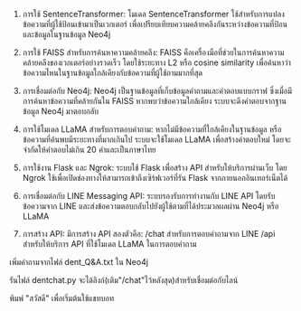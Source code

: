 1. การใช้ SentenceTransformer: โมเดล SentenceTransformer ใช้สำหรับการแปลงข้อความที่ผู้ใช้ป้อนเข้ามาเป็นเวกเตอร์ เพื่อเปรียบเทียบความคล้ายคลึงกันระหว่างข้อความที่ป้อนและข้อมูลในฐานข้อมูล Neo4j

2. การใช้ FAISS สำหรับการค้นหาความคล้ายคลึง: FAISS คือเครื่องมือที่ช่วยในการค้นหาความคล้ายคลึงของเวกเตอร์อย่างรวดเร็ว โดยใช้ระยะทาง L2 หรือ cosine similarity เพื่อค้นหาว่าข้อความไหนในฐานข้อมูลใกล้เคียงกับข้อความที่ผู้ใช้ถามมากที่สุด

3. การเชื่อมต่อกับ Neo4j: Neo4j เป็นฐานข้อมูลที่เก็บข้อมูลคำถามและคำตอบแบบกราฟ ซึ่งเมื่อมีการค้นหาข้อความที่คล้ายกันใน FAISS หากพบว่าข้อความใกล้เคียง ระบบจะดึงคำตอบจากฐานข้อมูล Neo4j มาตอบกลับ

4. การใช้โมเดล LLaMA สำหรับการตอบคำถาม: หากไม่มีข้อความที่ใกล้เคียงในฐานข้อมูล หรือข้อความที่ค้นพบมีระยะทางที่มากเกินไป ระบบจะใช้โมเดล LLaMA เพื่อสร้างคำตอบใหม่ โดยจะจำกัดให้คำตอบไม่เกิน 20 คำและเป็นภาษาไทย

5. การใช้งาน Flask และ Ngrok: ระบบใช้ Flask เพื่อสร้าง API สำหรับให้บริการผ่านเว็บ โดย Ngrok ใช้เพื่อเปิดช่องทางให้สามารถเข้าถึงเซิร์ฟเวอร์ที่รัน Flask จากภายนอกอินเทอร์เน็ตได้

6. การเชื่อมต่อกับ LINE Messaging API: ระบบรองรับการทำงานกับ LINE API โดยรับข้อความจาก LINE และส่งข้อความตอบกลับไปยังผู้ใช้ตามที่ได้ประมวลผลผ่าน Neo4j หรือ LLaMA

7. การสร้าง API: มีการสร้าง API สองตัวคือ:
    /chat สำหรับการตอบคำถามจาก LINE
    /api สำหรับให้บริการ API ที่ใช้โมเดล LLaMA ในการตอบคำถาม

เพิ่มคำถามจากไฟล์ dent_Q&A.txt ใน Neo4j

รันไฟล์ dentchat.py จะได้ลิงก์(เติม"/chat"ไว้หลังสุด)สำหรับเชื่อมต่อกับไลน์

พิมพ์ "สวัสดี" เพื่อเริ่มต้นใช้แชทบอท
